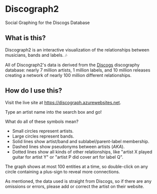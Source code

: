 # Discograph2

Social Graphing for the Discogs Database

## What is this?

Discograph2 is an interactive visualization of the relationships between
musicians, bands and labels. :notes:

All of Discograph2's data is derived from the [Discogs](http://www.discogs.com)
discography database: nearly 7 million artists, 1 million labels, and 10 million
releases creating a network of nearly 100 million different relationships.

## How do I use this?

Visit the live site at https://discograph.azurewebsites.net.

Type an artist name into the search box and go!

What do all of these symbols mean?

* Small circles represent artists.
* Large circles represent bands.
* Solid lines show artist/band and sublabel/parent-label membership.
* Dashed lines show pseudonyms between artists (*AKA*).
* Dotted lines show all kinds of other relationships, like "artist X played
  guitar for artist Y" or "artist P did cover art for label Q".

The graph shows at most 100 entities at a time, so double-click on any circle
containing a plus-sign to reveal more connections.

As mentioned, the data used is straight from Discogs, so if there are any
omissions or errors, please add or correct the artist on their website.
